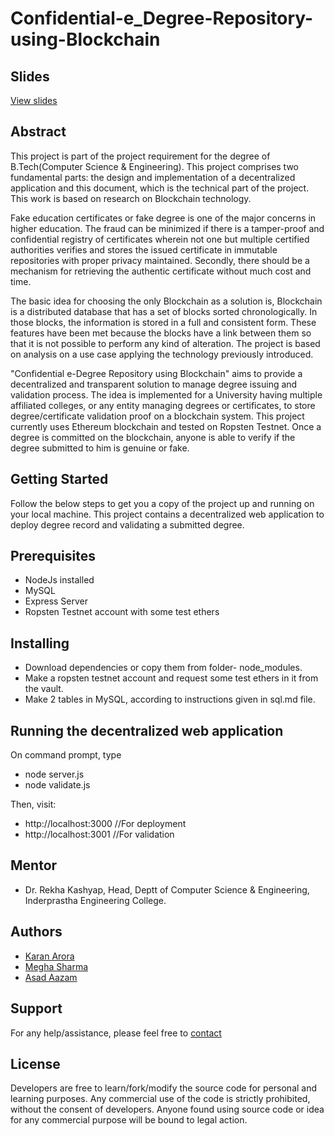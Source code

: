 # Confidential-e_Degree-Repository-using-Blockchain

## Slides
[View slides](https://www.slideshare.net/Karan9711/confidential-edegree-repository-using-blockchain)

## Abstract

This project is part of the project requirement for the degree of B.Tech(Computer Science & Engineering). This project comprises two fundamental parts: the design and implementation of a decentralized application and this document, which is the technical part of the project. This work is based on research on Blockchain technology. 

Fake education certificates or fake degree is one of the major concerns in higher education. The fraud can be minimized if there is a tamper-proof and confidential registry of certificates wherein not one but multiple certified authorities verifies and stores the issued certificate in immutable repositories with proper privacy maintained. Secondly, there should be a mechanism for retrieving the authentic certificate without much cost and time.

The basic idea for choosing the only Blockchain as a solution is, Blockchain is a distributed database that has a set of blocks sorted chronologically. In those blocks, the information is stored in a full and consistent form. These features have been met because the blocks have a link between them so that it is not possible to perform any kind of alteration. The project is based on analysis on a use case applying the technology previously introduced.

"Confidential e-Degree Repository using Blockchain" aims to provide a decentralized and transparent solution to manage degree issuing and validation process. The idea is implemented for a University having multiple affiliated colleges, or any entity managing degrees or certificates, to store degree/certificate validation proof on a blockchain system. This project currently uses Ethereum blockchain and tested on Ropsten Testnet. Once a degree is committed on the blockchain, anyone is able to verify if the degree submitted to him is genuine or fake.

## Getting Started

Follow the below steps to get you a copy of the project up and running on your local machine. This project contains a decentralized web application to deploy degree record and validating a submitted degree.

## Prerequisites

* NodeJs installed
* MySQL
* Express Server
* Ropsten Testnet account with some test ethers

## Installing

* Download dependencies or copy them from folder- node_modules.
* Make a ropsten testnet account and request some test ethers in it from the vault.
* Make 2 tables in MySQL, according to instructions given in sql.md file.

## Running the decentralized web application

On command prompt, type
* node server.js
* node validate.js

Then, visit:
* http://localhost:3000  //For deployment
* http://localhost:3001  //For validation

## Mentor

* Dr. Rekha Kashyap, Head, Deptt of Computer Science & Engineering, Inderprastha Engineering College.

## Authors

* [Karan Arora](https://github.com/karanarora1110)
* [Megha Sharma](https://github.com/megha96950)
* [Asad Aazam](https://github.com/asadaazam)

## Support

For any help/assistance, please feel free to [contact](mailto:arora.karan82@gmail.com)

## License

Developers are free to learn/fork/modify the source code for personal and learning purposes. Any commercial use of the code is strictly prohibited, without the consent of developers. Anyone found using source code or idea for any commercial purpose will be bound to legal action.
